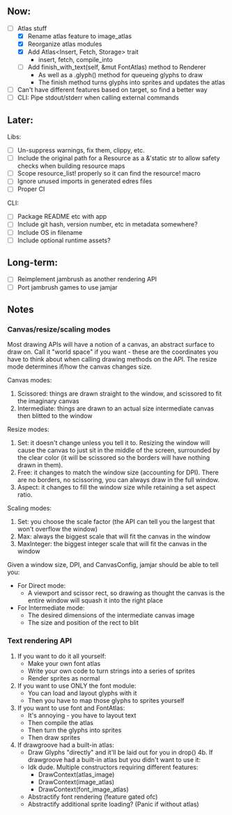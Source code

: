 ## Now:
- [ ] Atlas stuff
    - [x] Rename atlas feature to image_atlas
    - [x] Reorganize atlas modules
    - [x] Add Atlas<Insert, Fetch, Storage> trait
        - insert, fetch, compile_into
    - [ ] Add finish_with_text(self, &mut FontAtlas) method to Renderer
        - As well as a .glyph() method for queueing glyphs to draw
        - The finish method turns glyphs into sprites and updates the atlas
- [ ] Can't have different features based on target, so find a better way
- [ ] CLI: Pipe stdout/stderr when calling external commands

## Later:
Libs:
- [ ] Un-suppress warnings, fix them, clippy, etc.
- [ ] Include the original path for a Resource as a &'static str to allow safety checks when building resource maps
- [ ] Scope resource_list! properly so it can find the resource! macro
- [ ] Ignore unused imports in generated edres files
- [ ] Proper CI

CLI:
- [ ] Package README etc with app
- [ ] Include git hash, version number, etc in metadata somewhere?
- [ ] Include OS in filename
- [ ] Include optional runtime assets?

## Long-term:
- [ ] Reimplement jambrush as another rendering API
- [ ] Port jambrush games to use jamjar

## Notes

### Canvas/resize/scaling modes

Most drawing APIs will have a notion of a canvas, an abstract surface to draw on. Call it "world space" if you want - these are the coordinates you have to think about when calling drawing methods on the API. The resize mode determines if/how the canvas changes size.

Canvas modes:
1. Scissored: things are drawn straight to the window, and scissored to fit the imaginary canvas
2. Intermediate: things are drawn to an actual size intermediate canvas then blitted to the window

Resize modes:
1. Set: it doesn't change unless you tell it to. Resizing the window will cause the canvas to just sit in the middle of the screen, surrounded by the clear color (it will be scissored so the borders will have nothing drawn in them).
2. Free: it changes to match the window size (accounting for DPI). There are no borders, no scissoring, you can always draw in the full window.
3. Aspect: it changes to fill the window size while retaining a set aspect ratio.

Scaling modes:
1. Set: you choose the scale factor (the API can tell you the largest that won't overflow the window)
2. Max: always the biggest scale that will fit the canvas in the window
3. MaxInteger: the biggest integer scale that will fit the canvas in the window

Given a window size, DPI, and CanvasConfig, jamjar should be able to tell you:
- For Direct mode:
    - A viewport and scissor rect, so drawing as thought the canvas is the entire window will squash it into the right place
- For Intermediate mode:
    - The desired dimensions of the intermediate canvas image
    - The size and position of the rect to blit

### Text rendering API

1.  If you want to do it all yourself:
    - Make your own font atlas
    - Write your own code to turn strings into a series of sprites
    - Render sprites as normal
2.  If you want to use ONLY the font module:
    - You can load and layout glyphs with it
    - Then you have to map those glyphs to sprites yourself
3.  If you want to use font and FontAtlas:
    - It's annoying - you have to layout text
    - Then compile the atlas
    - Then turn the glyphs into sprites
    - Then draw sprites
4.  If drawgroove had a built-in atlas:
    - Draw Glyphs "directly" and it'll be laid out for you in drop()
4b. If drawgroove had a built-in atlas but you didn't want to use it:
    - Idk dude. Multiple constructors requiring different features:
        - DrawContext(atlas_image)
        - DrawContext(image_atlas)
        - DrawContext(font_image_atlas)
    - Abstractify font rendering (feature gated ofc)
    - Abstractify additional sprite loading? (Panic if without atlas)

